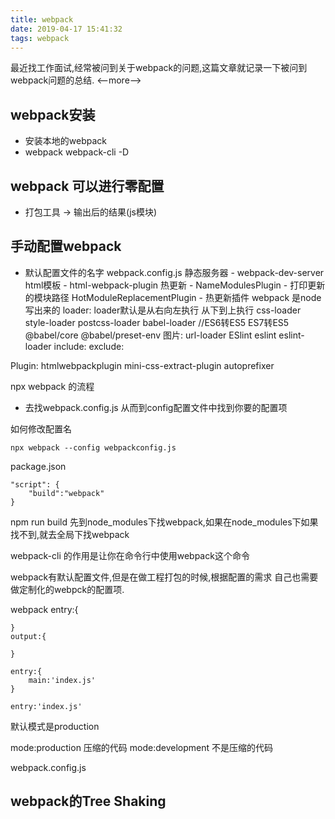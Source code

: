 ```yaml
---
title: webpack
date: 2019-04-17 15:41:32
tags: webpack
---
```

最近找工作面试,经常被问到关于webpack的问题,这篇文章就记录一下被问到webpack问题的总结.
<--more-->
## webpack安装
- 安装本地的webpack
- webpack webpack-cli -D
## webpack 可以进行零配置
- 打包工具 -> 输出后的结果(js模块)

## 手动配置webpack
- 默认配置文件的名字 webpack.config.js
静态服务器 - webpack-dev-server
html模板 - html-webpack-plugin 
热更新 - 
	NameModulesPlugin - 打印更新的模块路径
	HotModuleReplacementPlugin - 热更新插件
webpack 是node写出来的
loader:
	loader默认是从右向左执行 从下到上执行
	css-loader 
	style-loader
	postcss-loader
	babel-loader //ES6转ES5 ES7转ES5
	@babel/core
	@babel/preset-env 
图片:
	url-loader
ESlint
	eslint
	eslint-loader
include:
exclude:

Plugin:
	htmlwebpackplugin 
	mini-css-extract-plugin
	autoprefixer

npx webpack 的流程 
- 去找webpack.config.js 从而到config配置文件中找到你要的配置项

如何修改配置名

```
npx webpack --config webpackconfig.js
```

package.json 
```
"script": {
	"build":"webpack"
}
```
npm run build 先到node_modules下找webpack,如果在node_modules下如果找不到,就去全局下找webpack

webpack-cli 的作用是让你在命令行中使用webpack这个命令

webpack有默认配置文件,但是在做工程打包的时候,根据配置的需求 自己也需要做定制化的webpck的配置项.

webpack 
	entry:{

	} 
	output:{

	}

```
entry:{
	main:'index.js'
}

entry:'index.js'
```

默认模式是production

mode:production 压缩的代码
mode:development 不是压缩的代码

webpack.config.js

## webpack的Tree Shaking
	


